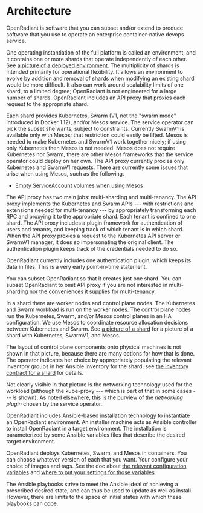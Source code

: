 # Architecture

OpenRadiant is software that you can subset and/or extend to produce
software that you use to operate an enterprise container-native devops
service.

One operating instantiation of the full platform is called an
environment, and it contains one or more shards that operate
independently of each other.  See
[a picture of a deployed environment](media/DeployedTopology.svg).
The multiplicity of shards is intended primarily for operational
flexibility.  It allows an environment to evolve by addition and
removal of shards when modifying an existing shard would be more
difficult.  It also can work around scalability limits of one shard,
to a limited degree; OpenRadiant is not engineered for a large number
of shards.  OpenRadiant includes an API proxy that proxies each
request to the appropriate shard.

Each shard provides Kubernetes, Swarm (V1, not the "swarm mode"
introduced in Docker 1.12), and/or Mesos service.  The service
operator can pick the subset she wants, subject to constraints.
Currently SwarmV1 is available only with Mesos; that restriction could
easily be lifted.  Mesos is needed to make Kubernetes and SwarmV1 work
together nicely; if using only Kubernetes then Mesos is not needed.
Mesos does not require Kubernetes nor Swarm, there are other Mesos
frameworks that the service operator could deploy on her own.  The API
proxy currently proxies only Kubernetes and SwarmV1 requests.  There
are currently some issues that arise when using Mesos, such as the
following.

* [Empty ServiceAccount volumes when using Mesos](https://github.com/kubernetes/kubernetes/issues/31062)

The API proxy has two main jobs: multi-sharding and multi-tenancy.
The API proxy implements the Kubernetes and Swarm APIs --- with
restrictions and extensions needed for multi-tenancy --- by
appropriately transforming each RPC and proxying it to the appropriate
shard.  Each tenant is confined to one shard.  The API proxy includes
a plugin framework for authentication of users and tenants, and
keeping track of which tenant is in which shard.  When the API proxy
proxies a request to the Kubernetes API server or SwarmV1 manager, it
does so impersonating the original client.  The authentication plugin
keeps track of the credentials needed to do so.

OpenRadiant currently includes one authentication plugin, which keeps
its data in files.  This is a very early point-in-time statement.

You can subset OpenRadiant so that it creates just one shard.  You can
subset OpenRadiant to omit API proxy if you are not interested in
multi-sharding nor the conveniences it supplies for multi-tenancy.

In a shard there are worker nodes and control plane nodes.  The
Kubernetes and Swarm workload is run on the worker nodes.  The control
plane nodes run the Kubernetes, Swarm, and/or Mesos control planes in
an HA configuration.  We use Mesos to coordinate resource allocation
decisions between Kubernetes and Swarm.  See
[a picture of a shard](media/DeployedShard.svg) for a picture of a
shard with Kubernetes, SwarmV1, and Mesos.

The layout of control plane components onto physical machines is not
shown in that picture, because there are many options for how that is
done.  The operator indicates her choice by appropriately populating
the relevant inventory groups in her Ansible inventory for the shard;
see
[the inventory contract for a shard](ansible.md#the-inventory-contract-for-a-shard)
for details.

Not clearly visible in that picture is the networking technology used
for the workload (although the kube-proxy --- which is part of that in
some cases --- _is_ shown).  As noted
[elsewhere](ansible.md#networking-plugins), this is the purview of the
_networking plugin_ chosen by the service operator.

OpenRadiant includes Ansible-based installation technology to
instantiate an OpenRadiant environment.  An installer machine acts as
Ansible controller to install OpenRadiant in a target environment.
The installation is parameterized by some Ansible variables files that
describe the desired target environment.

OpenRadiant deploys Kubernetes, Swarm, and Mesos in containers.  You
can choose whatever version of each that you want.  Your configure
your choice of images and tags.  See the doc about
[the relevant configuration variables](#docs/ansible.md#primary-shard-variables-that-have-defaults)
and
[where to put your settings for those variables](docs/ansible.md#additional-files-for-setting-Ansible-variable-values).

The Ansible playbooks strive to meet the Ansible ideal of achieving a
prescribed desired state, and can thus be used to update as well as
install.  However, there are limits to the space of initial states
with which these playbooks can cope.
